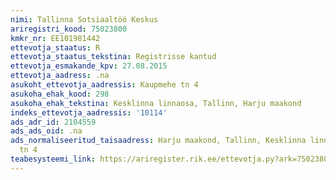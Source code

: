 ```yaml
---
nimi: Tallinna Sotsiaaltöö Keskus
ariregistri_kood: 75023800
kmkr_nr: EE101981442
ettevotja_staatus: R
ettevotja_staatus_tekstina: Registrisse kantud
ettevotja_esmakande_kpv: 27.08.2015
ettevotja_aadress: .na
asukoht_ettevotja_aadressis: Kaupmehe tn 4
asukoha_ehak_kood: 298
asukoha_ehak_tekstina: Kesklinna linnaosa, Tallinn, Harju maakond
indeks_ettevotja_aadressis: '10114'
ads_adr_id: 2104559
ads_ads_oid: .na
ads_normaliseeritud_taisaadress: Harju maakond, Tallinn, Kesklinna linnaosa, Kaupmehe
  tn 4
teabesysteemi_link: https://ariregister.rik.ee/ettevotja.py?ark=75023800&ref=rekvisiidid
---
```

